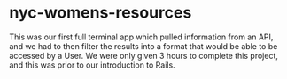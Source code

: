 # nyc-womens-resources
  This was our first full terminal app which pulled information from an API, and we had to then filter the results into a format that would be able to be accessed by a User. We were only given 3 hours to complete this project, and this was prior to our introduction to Rails. 
